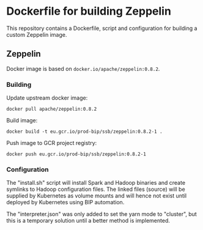 # Dockerfile for building Zeppelin

This repository contains a Dockerfile, script and configuration for building a custom Zeppelin image.

## Zeppelin

Docker image is based on `docker.io/apache/zeppelin:0.8.2`.

### Building

Update upstream docker image:

````console
docker pull apache/zeppelin:0.8.2
````

Build image:

````console
docker build -t eu.gcr.io/prod-bip/ssb/zeppelin:0.8.2-1 .
````

Push image to GCR project registry:

````console
docker push eu.gcr.io/prod-bip/ssb/zeppelin:0.8.2-1
````

### Configuration

The "install.sh" script will install Spark and Hadoop binaries and create symlinks to Hadoop configuration files. The linked files (source) will be supplied by Kubernetes as volume mounts and will hence not exist until deployed by Kubernetes using BIP automation.

The "interpreter.json" was only added to set the yarn mode to "cluster", but this is a temporary solution until a better method is implemented.
